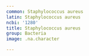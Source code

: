 ```yaml
---
common: Staphylococcus aureus
latin: Staphylococcus aureus
ncbi: '1280'
title: Staphylococcus aureus
group: Bacteria
image: .na.character

---
```

